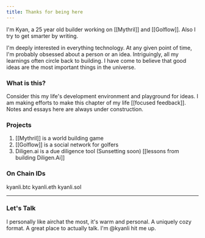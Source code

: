 ```yaml
---
title: Thanks for being here
---
```

I'm Kyan, a 25 year old builder working on [[Mythril]] and [[Golflow]]. Also I try to get smarter by writing.

I'm deeply interested in everything technology. At any given point of time, I'm probably obsessed about a person or an idea. Intriguingly, all my learnings often circle back to building. I have come to believe that good ideas are the most important things in the universe. 
### What is this?
Consider this my life's development environment and playground for ideas. I am making efforts to make this chapter of my life [[focused feedback]]. Notes and essays here are always under construction. 
### Projects 
 1. [[Mythril]] is a world building game
 2. [[Golflow]] is a social network for golfers
 3. Diligen.ai is a due diligence tool (Sunsetting soon) [[lessons from building Diligen.Ai]]
### On Chain IDs
kyanli.btc kyanli.eth kyanli.sol

---
### Let's Talk
I personally like airchat the most, it's warm and personal. A uniquely cozy format. A great place to actually talk. I'm @kyanli hit me up.
